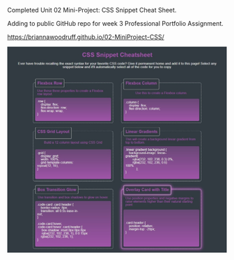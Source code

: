 Completed Unit 02 Mini-Project: CSS Snippet Cheat Sheet.

Adding to public GitHub repo for week 3 Professional Portfolio Assignment.

https://briannawoodruff.github.io/02-MiniProject-CSS/

<img src="Images\ScreenCapture-CSS-SnippetCheatsheet.jpg" title="CSS Cheatsheet">